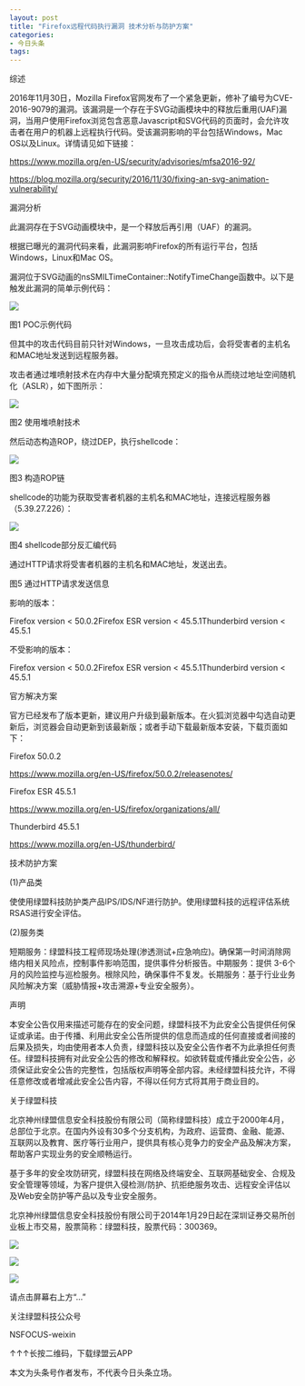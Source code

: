 ```yaml
---
layout: post
title: "Firefox远程代码执行漏洞 技术分析与防护方案"
categories:
- 今日头条
tags:
---
```

综述

2016年11月30日，Mozilla Firefox官网发布了一个紧急更新，修补了编号为CVE-2016-9079的漏洞。该漏洞是一个存在于SVG动画模块中的释放后重用(UAF)漏洞，当用户使用Firefox浏览包含恶意Javascript和SVG代码的页面时，会允许攻击者在用户的机器上远程执行代码。受该漏洞影响的平台包括Windows，Mac OS以及Linux。详情请见如下链接：

https://www.mozilla.org/en-US/security/advisories/mfsa2016-92/

https://blog.mozilla.org/security/2016/11/30/fixing-an-svg-animation-vulnerability/

漏洞分析

此漏洞存在于SVG动画模块中，是一个释放后再引用（UAF）的漏洞。

根据已曝光的漏洞代码来看，此漏洞影响Firefox的所有运行平台，包括Windows，Linux和Mac OS。

漏洞位于SVG动画的nsSMILTimeContainer::NotifyTimeChange函数中。以下是触发此漏洞的简单示例代码：

![](http://p3.pstatp.com/large/12c400032ba6fe633126)

图1 POC示例代码

但其中的攻击代码目前只针对Windows，一旦攻击成功后，会将受害者的主机名和MAC地址发送到远程服务器。

攻击者通过堆喷射技术在内存中大量分配填充预定义的指令从而绕过地址空间随机化（ASLR），如下图所示：

![](http://p2.pstatp.com/large/12ca000e3d996c8fe741)

图2 使用堆喷射技术

然后动态构造ROP，绕过DEP，执行shellcode：

![](http://p3.pstatp.com/large/12cc000b608c7a56cf60)

图3 构造ROP链

shellcode的功能为获取受害者机器的主机名和MAC地址，连接远程服务器（5.39.27.226）：

![](http://p3.pstatp.com/large/12c50014b691247e6468)

图4 shellcode部分反汇编代码 

通过HTTP请求将受害者机器的主机名和MAC地址，发送出去。

图5 通过HTTP请求发送信息

影响的版本：

Firefox version < 50.0.2Firefox ESR version < 45.5.1Thunderbird version < 45.5.1

不受影响的版本：

Firefox version < 50.0.2Firefox ESR version < 45.5.1Thunderbird version < 45.5.1

官方解决方案

官方已经发布了版本更新，建议用户升级到最新版本。在火狐浏览器中勾选自动更新后，浏览器会自动更新到该最新版；或者手动下载最新版本安装，下载页面如下：

Firefox 50.0.2

https://www.mozilla.org/en-US/firefox/50.0.2/releasenotes/

Firefox ESR 45.5.1

https://www.mozilla.org/en-US/firefox/organizations/all/

Thunderbird 45.5.1

https://www.mozilla.org/en-US/thunderbird/

技术防护方案

(1)产品类

使使用绿盟科技防护类产品IPS/IDS/NF进行防护。使用绿盟科技的远程评估系统RSAS进行安全评估。

(2)服务类

短期服务：绿盟科技工程师现场处理(渗透测试+应急响应)。确保第一时间消除网络内相关风险点，控制事件影响范围，提供事件分析报告。中期服务：提供 3-6个月的风险监控与巡检服务。根除风险，确保事件不复发。长期服务：基于行业业务风险解决方案（威胁情报+攻击溯源+专业安全服务）。

声明

本安全公告仅用来描述可能存在的安全问题，绿盟科技不为此安全公告提供任何保证或承诺。由于传播、利用此安全公告所提供的信息而造成的任何直接或者间接的后果及损失，均由使用者本人负责，绿盟科技以及安全公告作者不为此承担任何责任。绿盟科技拥有对此安全公告的修改和解释权。如欲转载或传播此安全公告，必须保证此安全公告的完整性，包括版权声明等全部内容。未经绿盟科技允许，不得任意修改或者增减此安全公告内容，不得以任何方式将其用于商业目的。

关于绿盟科技

北京神州绿盟信息安全科技股份有限公司（简称绿盟科技）成立于2000年4月，总部位于北京。在国内外设有30多个分支机构，为政府、运营商、金融、能源、互联网以及教育、医疗等行业用户，提供具有核心竞争力的安全产品及解决方案，帮助客户实现业务的安全顺畅运行。

基于多年的安全攻防研究，绿盟科技在网络及终端安全、互联网基础安全、合规及安全管理等领域，为客户提供入侵检测/防护、抗拒绝服务攻击、远程安全评估以及Web安全防护等产品以及专业安全服务。

北京神州绿盟信息安全科技股份有限公司于2014年1月29日起在深圳证券交易所创业板上市交易，股票简称：绿盟科技，股票代码：300369。

![](http://p1.pstatp.com/large/12c5000a8e6bf80c9eab)

![](http://p9.pstatp.com/large/1252000a8babdfe9fade)

![](http://p3.pstatp.com/large/12cc00013ba95f721661)

请点击屏幕右上方“…”

关注绿盟科技公众号

NSFOCUS-weixin

↑↑↑长按二维码，下载绿盟云APP

本文为头条号作者发布，不代表今日头条立场。